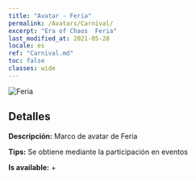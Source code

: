 ```yaml
---
title: "Avatar - Feria"
permalink: /Avatars/Carnival/
excerpt: "Era of Chaos  Feria"
last_modified_at: 2021-05-28
locale: es
ref: "Carnival.md"
toc: false
classes: wide
---
```

 ![Feria](/images/a/avatarFrame_95.png)

## Detalles

 **Descripción:** Marco de avatar de Feria 

 **Tips:** Se obtiene mediante la participación en eventos 

 **Is available:**  + 

